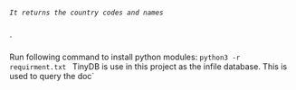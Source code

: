 ###### `It returns the country codes and names`
`

Run following command to install python modules:
`python3 -r requirment.txt`
`
`TinyDB is use in this project as the infile database. This is used to query the doc`